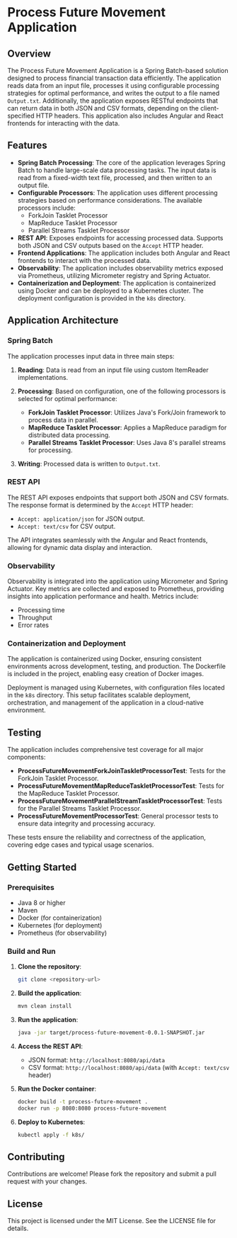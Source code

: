 
# Process Future Movement Application

## Overview

The Process Future Movement Application is a Spring Batch-based solution designed to process financial transaction data efficiently. The application reads data from an input file, processes it using configurable processing strategies for optimal performance, and writes the output to a file named `Output.txt`. Additionally, the application exposes RESTful endpoints that can return data in both JSON and CSV formats, depending on the client-specified HTTP headers. This application also includes Angular and React frontends for interacting with the data.

## Features

- **Spring Batch Processing**: The core of the application leverages Spring Batch to handle large-scale data processing tasks. The input data is read from a fixed-width text file, processed, and then written to an output file.
- **Configurable Processors**: The application uses different processing strategies based on performance considerations. The available processors include:
  - ForkJoin Tasklet Processor
  - MapReduce Tasklet Processor
  - Parallel Streams Tasklet Processor
- **REST API**: Exposes endpoints for accessing processed data. Supports both JSON and CSV outputs based on the `Accept` HTTP header.
- **Frontend Applications**: The application includes both Angular and React frontends to interact with the processed data.
- **Observability**: The application includes observability metrics exposed via Prometheus, utilizing Micrometer registry and Spring Actuator.
- **Containerization and Deployment**: The application is containerized using Docker and can be deployed to a Kubernetes cluster. The deployment configuration is provided in the `k8s` directory.

## Application Architecture

### Spring Batch

The application processes input data in three main steps:
1. **Reading**: Data is read from an input file using custom ItemReader implementations.
2. **Processing**: Based on configuration, one of the following processors is selected for optimal performance:
   - **ForkJoin Tasklet Processor**: Utilizes Java's Fork/Join framework to process data in parallel.
   - **MapReduce Tasklet Processor**: Applies a MapReduce paradigm for distributed data processing.
   - **Parallel Streams Tasklet Processor**: Uses Java 8's parallel streams for processing.

3. **Writing**: Processed data is written to `Output.txt`.

### REST API

The REST API exposes endpoints that support both JSON and CSV formats. The response format is determined by the `Accept` HTTP header:
- `Accept: application/json` for JSON output.
- `Accept: text/csv` for CSV output.

The API integrates seamlessly with the Angular and React frontends, allowing for dynamic data display and interaction.

### Observability

Observability is integrated into the application using Micrometer and Spring Actuator. Key metrics are collected and exposed to Prometheus, providing insights into application performance and health. Metrics include:
- Processing time
- Throughput
- Error rates

### Containerization and Deployment

The application is containerized using Docker, ensuring consistent environments across development, testing, and production. The Dockerfile is included in the project, enabling easy creation of Docker images.

Deployment is managed using Kubernetes, with configuration files located in the `k8s` directory. This setup facilitates scalable deployment, orchestration, and management of the application in a cloud-native environment.

## Testing

The application includes comprehensive test coverage for all major components:
- **ProcessFutureMovementForkJoinTaskletProcessorTest**: Tests for the ForkJoin Tasklet Processor.
- **ProcessFutureMovementMapReduceTaskletProcessorTest**: Tests for the MapReduce Tasklet Processor.
- **ProcessFutureMovementParallelStreamTaskletProcessorTest**: Tests for the Parallel Streams Tasklet Processor.
- **ProcessFutureMovementProcessorTest**: General processor tests to ensure data integrity and processing accuracy.

These tests ensure the reliability and correctness of the application, covering edge cases and typical usage scenarios.

## Getting Started

### Prerequisites

- Java 8 or higher
- Maven
- Docker (for containerization)
- Kubernetes (for deployment)
- Prometheus (for observability)

### Build and Run

1. **Clone the repository**:
   ```bash
   git clone <repository-url>
   ```

2. **Build the application**:
   ```bash
   mvn clean install
   ```

3. **Run the application**:
   ```bash
   java -jar target/process-future-movement-0.0.1-SNAPSHOT.jar
   ```

4. **Access the REST API**:
   - JSON format: `http://localhost:8080/api/data`
   - CSV format: `http://localhost:8080/api/data` (with `Accept: text/csv` header)

5. **Run the Docker container**:
   ```bash
   docker build -t process-future-movement .
   docker run -p 8080:8080 process-future-movement
   ```

6. **Deploy to Kubernetes**:
   ```bash
   kubectl apply -f k8s/
   ```

## Contributing

Contributions are welcome! Please fork the repository and submit a pull request with your changes.

## License

This project is licensed under the MIT License. See the LICENSE file for details.
